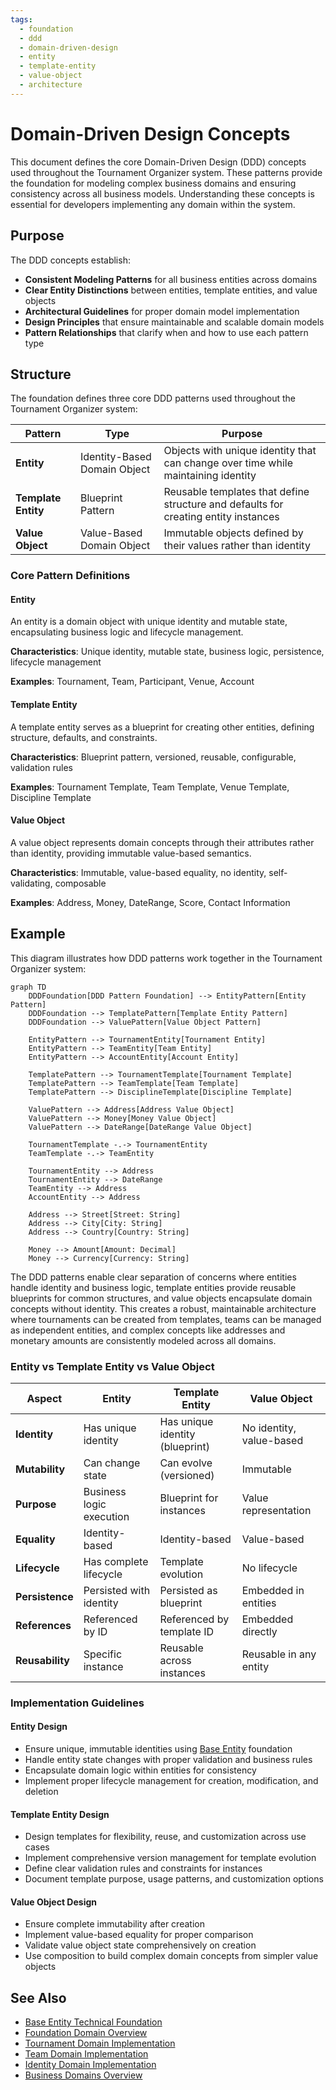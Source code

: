 ```yaml
---
tags:
  - foundation
  - ddd
  - domain-driven-design
  - entity
  - template-entity
  - value-object
  - architecture
---
```


# Domain-Driven Design Concepts

This document defines the core Domain-Driven Design (DDD) concepts used throughout the Tournament Organizer system. These patterns provide the foundation for modeling complex business domains and ensuring consistency across all business models. Understanding these concepts is essential for developers implementing any domain within the system.

## Purpose

The DDD concepts establish:

- **Consistent Modeling Patterns** for all business entities across domains
- **Clear Entity Distinctions** between entities, template entities, and value objects
- **Architectural Guidelines** for proper domain model implementation
- **Design Principles** that ensure maintainable and scalable domain models
- **Pattern Relationships** that clarify when and how to use each pattern type

## Structure

The foundation defines three core DDD patterns used throughout the Tournament Organizer system:

| Pattern | Type | Purpose |
|---------|------|---------|
| **Entity** | Identity-Based Domain Object | Objects with unique identity that can change over time while maintaining identity |
| **Template Entity** | Blueprint Pattern | Reusable templates that define structure and defaults for creating entity instances |
| **Value Object** | Value-Based Domain Object | Immutable objects defined by their values rather than identity |

### Core Pattern Definitions

#### Entity

An entity is a domain object with unique identity and mutable state, encapsulating business logic and lifecycle management.

**Characteristics**: Unique identity, mutable state, business logic, persistence, lifecycle management

**Examples**: Tournament, Team, Participant, Venue, Account

#### Template Entity  

A template entity serves as a blueprint for creating other entities, defining structure, defaults, and constraints.

**Characteristics**: Blueprint pattern, versioned, reusable, configurable, validation rules

**Examples**: Tournament Template, Team Template, Venue Template, Discipline Template

#### Value Object

A value object represents domain concepts through their attributes rather than identity, providing immutable value-based semantics.

**Characteristics**: Immutable, value-based equality, no identity, self-validating, composable

**Examples**: Address, Money, DateRange, Score, Contact Information

## Example

This diagram illustrates how DDD patterns work together in the Tournament Organizer system:

```mermaid
graph TD
    DDDFoundation[DDD Pattern Foundation] --> EntityPattern[Entity Pattern]
    DDDFoundation --> TemplatePattern[Template Entity Pattern]
    DDDFoundation --> ValuePattern[Value Object Pattern]

    EntityPattern --> TournamentEntity[Tournament Entity]
    EntityPattern --> TeamEntity[Team Entity]
    EntityPattern --> AccountEntity[Account Entity]

    TemplatePattern --> TournamentTemplate[Tournament Template]
    TemplatePattern --> TeamTemplate[Team Template]
    TemplatePattern --> DisciplineTemplate[Discipline Template]

    ValuePattern --> Address[Address Value Object]
    ValuePattern --> Money[Money Value Object]
    ValuePattern --> DateRange[DateRange Value Object]

    TournamentTemplate -.-> TournamentEntity
    TeamTemplate -.-> TeamEntity

    TournamentEntity --> Address
    TournamentEntity --> DateRange
    TeamEntity --> Address
    AccountEntity --> Address

    Address --> Street[Street: String]
    Address --> City[City: String]
    Address --> Country[Country: String]

    Money --> Amount[Amount: Decimal]
    Money --> Currency[Currency: String]
```

The DDD patterns enable clear separation of concerns where entities handle identity and business logic, template entities provide reusable blueprints for common structures, and value objects encapsulate domain concepts without identity. This creates a robust, maintainable architecture where tournaments can be created from templates, teams can be managed as independent entities, and complex concepts like addresses and monetary amounts are consistently modeled across all domains.

### Entity vs Template Entity vs Value Object

| Aspect | Entity | Template Entity | Value Object |
|--------|--------|-----------------|--------------|
| **Identity** | Has unique identity | Has unique identity (blueprint) | No identity, value-based |
| **Mutability** | Can change state | Can evolve (versioned) | Immutable |
| **Purpose** | Business logic execution | Blueprint for instances | Value representation |
| **Equality** | Identity-based | Identity-based | Value-based |
| **Lifecycle** | Has complete lifecycle | Template evolution | No lifecycle |
| **Persistence** | Persisted with identity | Persisted as blueprint | Embedded in entities |
| **References** | Referenced by ID | Referenced by template ID | Embedded directly |
| **Reusability** | Specific instance | Reusable across instances | Reusable in any entity |

### Implementation Guidelines

#### Entity Design

- Ensure unique, immutable identities using [Base Entity](base_entity.md) foundation
- Handle entity state changes with proper validation and business rules
- Encapsulate domain logic within entities for consistency
- Implement proper lifecycle management for creation, modification, and deletion

#### Template Entity Design  

- Design templates for flexibility, reuse, and customization across use cases
- Implement comprehensive version management for template evolution
- Define clear validation rules and constraints for instances
- Document template purpose, usage patterns, and customization options

#### Value Object Design

- Ensure complete immutability after creation
- Implement value-based equality for proper comparison
- Validate value object state comprehensively on creation
- Use composition to build complex domain concepts from simpler value objects

## See Also

- [Base Entity Technical Foundation](base_entity.md)
- [Foundation Domain Overview](README.md)
- [Tournament Domain Implementation](../tournament/README.md)
- [Team Domain Implementation](../team/README.md)
- [Identity Domain Implementation](../identity/README.md)
- [Business Domains Overview](../README.md)

